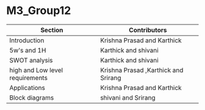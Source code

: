 # M3_Group12


| Section | Contributors |
|---------|--------------|
|Introduction| Krishna Prasad and Karthick|
| 5w's and 1H| Karthick and shivani|
| SWOT analysis| Karthick and shivani|
| high and Low level requirements| Krishna Prasad ,Karthick and Srirang|
| Applications| Krishna Prasad and Karthick|
| Block diagrams| shivani and Srirang|



